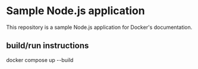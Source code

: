 # Sample Node.js application

This repository is a sample Node.js application for Docker's documentation.

## build/run instructions

docker compose up --build


